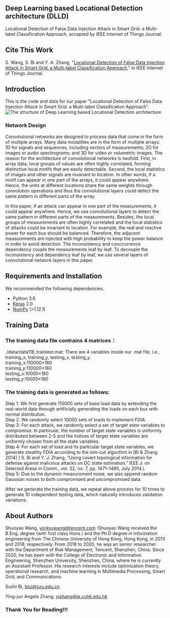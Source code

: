 ## Deep Learning based Locational Detection architecture (DLLD)
Locational Detection of False Data Injection Attack in Smart Grid: a Multi-label Classification Approach, accepted by IEEE Internet of Things Journal.

## Cite This Work
S. Wang, S. Bi and Y. A. Zhang, "[Locational Detection of False Data Injection Attack in Smart Grid: a Multi-label Classification Approach](https://ieeexplore.ieee.org/document/9049087)," in IEEE Internet of Things Journal.

## Introduction
This is the code and data for our paper "Locational Detection of False Data Injection Attack in Smart Grid: a Multi-label Classification Approach".
![The structure of Deep Learning based Locational Detection architecture.](https://user-images.githubusercontent.com/37823466/68104232-46478880-ff15-11e9-9e39-759c1d568ada.png)

### Network Design
Convolutional networks are designed to process data that come in the form of multiple arrays. Many data modalities are in the form of multiple arrays: 1D for signals and sequences, including vectors of measurements; 2D for images or audio spectrograms; and 3D for video or volumetric
images. The reason for the architecture of convolutional networks is twofold. First, in array data, local groups
of values are often highly correlated, forming distinctive local motifs that are easily detectable. Second, the local
statistics of images and other signals are invariant to location. In other words, if a motif can appear in one part of the
arrays, it could appear anywhere. Hence, the units at different locations share the same weights through convolution
operations and thus the convolutional layers could detect the same pattern in different parts of the array.

In this paper, if an attack can appear in one part of the measurements, it could appear anywhere. Hence, we
use convolutional layers to detect the same pattern in different parts of the measurements. Besides, the local groups
of measurements are often highly correlated and the local statistics of attacks could be invariant to location. For
example, the real and reactive power for each bus should be balanced. Therefore, the adjacent measurements are
injected with high probability to keep the power balance in order to avoid detection. The inconsistency and cooccurrence dependency couple the measurements leaf by leaf. To decouple the inconsistency and dependency leaf by
leaf, we use several layers of convolutional network layers in this paper.

## Requirements and Installation
We recommended the following dependencies.

* Python 3.6
* [Keras](http://keras.io//) 2.0
* [NumPy](http://www.numpy.org/) (>1.12.1)

## Training Data
### The training data file contrains 4 matrices：
./data/data118_traintest.mat: There are 4 variables inside our .mat file, i.e., training_x, training_y, testing_x, testing_y.   
        training_x:110000×180  
        training_y:110000×180  
        testing_x:10000×180  
        testing_y:10000×180  

### The training data is generated as follows:  
Step 1: We first generate 110000 sets of base load data by extending the real-world data through artificially generating the loads on each bus with normal distribution.  
Step 2: We randomly select 10000 sets of loads to implement FDIA.  
Step 3: For each attack, we randomly select a set of target state variables to compromise. In particular, the number of target state variables is uniformly distributed between 2-5 and the indices of target state variables are uniformly chosen from all the state variables.  
Step 4: For each set of load and its particular target state variables, we generate stealthy FDIA according to the min-cut algorithm in [Bi & Zhang 2014] ( S. Bi and Y. J. Zhang, “Using covert topological information for defense against malicious attacks on DC state estimation,” IEEE J. on Selected Areas in Comm., vol. 32, no. 7, pp. 1471–1485, July 2014.).  
Step 5: Due to the dynamic measurement noise, we also append random Gaussian noises to both compromised and uncompromised data.  

After we generate the training data, we repeat above process for 10 times to generate 10 independent testing
data, which naturally introduces validation variations. 

## About Authors
Shuoyao Wang, yorksywang@tencent.com :Shuoyao Wang received the B.Eng. degree (with first class Hons.) and the Ph.D degree in information engineering from The Chinese University of Hong Kong, Hong Kong, in 2013 and 2018, respectively. From 2018 to 2020, he was an senior researcher with the Department of Risk Management, Tencent, Shenzhen, China. Since 2020, he has been with the College of Electronic and Information Engineering, Shenzhen University, Shenzhen, China, where he is currently an Assistant Professor. His research interests include optimization theory, operational research, and machine learning in Multimedia Processing, Smart Grid, and Communications.

Suzhi Bi, bsz@szu.edu.cn

Ying-jun Angela Zhang, yjzhang@ie.cuhk.edu.hk

### Thank You for Reading!!!

